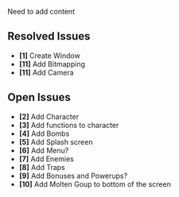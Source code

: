 Need to add content

## Resolved Issues ##
- **[1]** Create Window
- **[11]** Add Bitmapping
- **[11]** Add Camera

## Open Issues ##
- **[2]** Add Character
- **[3]** Add functions to character
- **[4]** Add Bombs
- **[5]** Add Splash screen
- **[6]** Add Menu?
- **[7]** Add Enemies
- **[8]** Add Traps
- **[9]** Add Bonuses and Powerups?
- **[10]** Add Molten Goup to bottom of the screen
